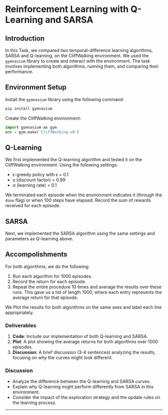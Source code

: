 # Reinforcement Learning with Q-Learning and SARSA

## Introduction

In this Task, we compared two temporal-difference learning algorithms, SARSA and Q-learning, on the CliffWalking environment. We used the `gymnasium` library to create and interact with the environment. The task involves implementing both algorithms, running them, and comparing their performance.

## Environment Setup

Install the `gymnasium` library using the following command:

```sh
pip install gymnasium
```

Create the CliffWalking environment:

```python
import gymnasium as gym
env = gym.make('CliffWalking-v0')
```

## Q-Learning

We first implemented the Q-learning algorithm and tested it on the CliffWalking environment. Using the following settings:
- ϵ-greedy policy with ϵ = 0.1
- γ (discount factor) = 0.99
- α (learning rate) = 0.1

We terminated each episode when the environment indicates it (through the `done` flag) or when 100 steps have elapsed. Record the sum of rewards received for each episode.

## SARSA

Next, we implemented the SARSA algorithm using the same settings and parameters as Q-learning above.

## Accompolishments

For both algorithms, we do the following:
1. Run each algorithm for 1000 episodes.
2. Record the return for each episode.
3. Repeat the entire procedure 10 times and average the results over these runs. This gave us a list of length 1000, where each entry represents the average return for that episode.

We Plot the results for both algorithms on the same axes and label each line appropriately.

### Deliverables

1. **Code**: Include our implementation of both Q-learning and SARSA.
2. **Plot**: A plot showing the average returns for both algorithms over 1000 episodes.
3. **Discussion**: A brief discussion (3-4 sentences) analyzing the results, focusing on why the curves might look different.

### Discussion

- Analyze the difference between the Q-learning and SARSA curves.
- Explain why Q-learning might perform differently from SARSA in this environment.
- Consider the impact of the exploration strategy and the update rules on the learning process.

---
